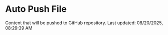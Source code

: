 # Auto Push File

Content that will be pushed to GitHub repository.
Last updated: 08/20/2025, 08:29:39 AM